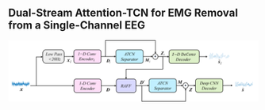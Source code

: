 ## Dual-Stream Attention-TCN for EMG Removal from a Single-Channel EEG



![dsatcn](photo\dsatcn.png)